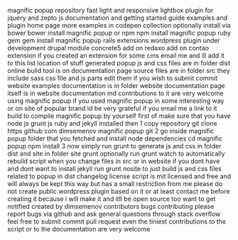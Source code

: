 magnific popup repository fast light and responsive lightbox plugin for jquery and zepto js documentation and getting started guide examples and plugin home page more examples in codepen collection optionally install via bower bower install magnific popup or npm npm install magnific popup ruby gem gem install magnific popup rails extensions wordpress plugin under development drupal module concrete5 add on redaxo add on contao extension if you created an extension for some cms email me and ill add it to this list location of stuff generated popup js and css files are in folder dist online build tool is on documentation page source files are in folder src they include sass css file and js parts edit them if you wish to submit commit website examples documentation is in folder website documentation page itself is in website documentation md contributions to it are very welcome using magnific popup if you used magnific popup in some interesting way or on site of popular brand id be very grateful if you email me a link to it build to compile magnific popup by yourself first of make sure that you have node js grunt js ruby and jekyll installed then 1 copy repository git clone https github com dimsemenov magnific popup git 2 go inside magnific popup folder that you fetched and install node dependencies cd magnific popup npm install 3 now simply run grunt to generate js and css in folder dist and site in folder site grunt optionally run grunt watch to automatically rebuild script when you change files in src or in website if you dont have and dont want to install jekyll run grunt nosite to just build js and css files related to popup in dist changelog license script is mit licensed and free and will always be kept this way but has a small restriction from me please do not create public wordpress plugin based on it or at least contact me before creating it because i will make it and itll be open source too want to get notified created by dimsemenov contributors bugs contributing please report bugs via github and ask general questions through stack overflow feel free to submit commit pull request even the tiniest contributions to the script or to the documentation are very welcome